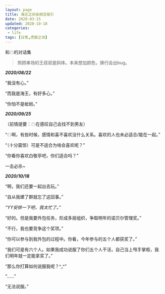 ```yaml
---
layout: page
title: 海王之间会相互吸引
date: 2020-03-15
updated: 2020-10-18
categories:
 - life
tags: [日常,虎狼之词]
---
```


和☁的对话集

> 照顾串场的王叔叔是斜体。本来想加颜色，换行会出bug。

***2020/08/22***

“我没有心。”

“而我是海王，有好多心。”

“你怕不是蚯蚓。”

***2020/09/25***

（前情提要：☁在感叹自己会找不到男友）

“☁啊，有些时候，感情和喜不喜欢没什么关系。喜欢的人也未必适合/能在一起。”

“（十分震惊）可是不适合为啥会喜欢呢？”

“你看你喜欢白敬亭吧，你们适合吗？”

一击必杀~

***2020/10/18***

“啊，我们还要一起出去玩。”

“自从我建了群就忘了这回事。”

*“YY安排一下吧，我太忙了。”*

“好的。但是我要外包任务，形成多层组织，争取明年的诺贝尔管理奖。”

“不行，我也要竞争这个奖项。”

“你可以参与到我外包的过程中。你看，今年参与的五个人都获奖了。”

“我们可是有六个人。如果我成功说服了你们五个人干活，自己当上甩手掌柜，我们明年就一定能拿奖了。”

“那么你打算如何说服我呢？^_^”

“……”

“无法说服。”
